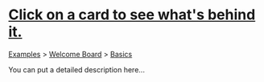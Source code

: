 # [Click on a card to see what's behind it.](https://trello.com/c/nOJohWLO/3-click-on-a-card-to-see-what-s-behind-it)

[Examples](../../README.md) > [Welcome Board](../README.md) > [Basics](README.md)



You can put a detailed description here...

